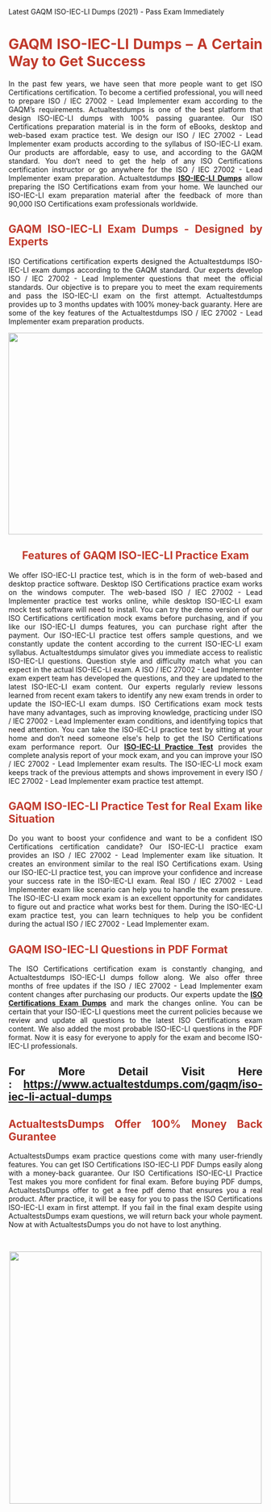 Latest GAQM ISO-IEC-LI Dumps (2021) - Pass Exam Immediately
<h1 style="text-align: justify;"><span style="color:#c0392b;"><strong>GAQM ISO-IEC-LI Dumps – A Certain Way to Get Success</strong></span></h1>

<p style="text-align: justify;">In the past few years, we have seen that more people want to get ISO Certifications certification. To become a certified professional, you will need to prepare ISO / IEC 27002 - Lead Implementer exam according to the GAQM’s requirements. Actualtestdumps is one of the best platform that design ISO-IEC-LI dumps with 100% passing guarantee. Our ISO Certifications preparation material is in the form of eBooks, desktop and web-based exam practice test. We design our ISO / IEC 27002 - Lead Implementer exam products according to the syllabus of ISO-IEC-LI exam. Our products are affordable, easy to use, and according to the GAQM standard. You don’t need to get the help of any ISO Certifications certification instructor or go anywhere for the ISO / IEC 27002 - Lead Implementer exam preparation. Actualtestdumps <strong><a href="https://www.actualtestdumps.com/gaqm/iso-iec-li-actual-dumps">ISO-IEC-LI Dumps</a></strong> allow preparing the ISO Certifications exam from your home. We launched our ISO-IEC-LI exam preparation material after the feedback of more than 90,000 ISO Certifications exam professionals worldwide.</p>

<h2 style="text-align: justify;"><span style="color:#c0392b;"><strong>GAQM ISO-IEC-LI Exam Dumps - Designed by Experts</strong></span></h2>

<p style="text-align: justify;">ISO Certifications certification experts designed the Actualtestdumps ISO-IEC-LI exam dumps according to the GAQM standard. Our experts develop ISO / IEC 27002 - Lead Implementer questions that meet the official standards. Our objective is to prepare you to meet the exam requirements and pass the ISO-IEC-LI exam on the first attempt. Actualtestdumps provides up to 3 months updates with 100% money-back guaranty. Here are some of the key features of the Actualtestdumps ISO / IEC 27002 - Lead Implementer exam preparation products.</p>

<p style="text-align: center;"><a href="https://www.actualtestdumps.com/gaqm/iso-iec-li-actual-dumps"><img alt="" src="https://i.imgur.com/3skVhPL.png" style="width: 700px; height: 400px;" /></a></p>

<h2 style="text-align: center;"><span style="color:#c0392b;"><strong>Features of GAQM ISO-IEC-LI Practice Exam</strong></span></h2>

<p style="text-align: justify;">We offer ISO-IEC-LI practice test, which is in the form of web-based and desktop practice software. Desktop ISO Certifications practice exam works on the windows computer. The web-based ISO / IEC 27002 - Lead Implementer practice test works online, while desktop ISO-IEC-LI exam mock test software will need to install. You can try the demo version of our ISO Certifications certification mock exams before purchasing, and if you like our ISO-IEC-LI dumps features, you can purchase right after the payment. Our ISO-IEC-LI practice test offers sample questions, and we constantly update the content according to the current ISO-IEC-LI exam syllabus. Actualtestdumps simulator gives you immediate access to realistic ISO-IEC-LI questions. Question style and difficulty match what you can expect in the actual ISO-IEC-LI exam. A ISO / IEC 27002 - Lead Implementer exam expert team has developed the questions, and they are updated to the latest ISO-IEC-LI exam content. Our experts regularly review lessons learned from recent exam takers to identify any new exam trends in order to update the ISO-IEC-LI exam dumps. ISO Certifications exam mock tests have many advantages, such as improving knowledge, practicing under ISO / IEC 27002 - Lead Implementer exam conditions, and identifying topics that need attention. You can take the ISO-IEC-LI practice test by sitting at your home and don’t need someone else's help to get the ISO Certifications exam performance report. Our <strong><a href="https://www.actualtestdumps.com/gaqm/iso-iec-li-actual-dumps">ISO-IEC-LI Practice Test</a></strong> provides the complete analysis report of your mock exam, and you can improve your ISO / IEC 27002 - Lead Implementer exam results. The ISO-IEC-LI mock exam keeps track of the previous attempts and shows improvement in every ISO / IEC 27002 - Lead Implementer exam practice test attempt.</p>

<h2 style="text-align: justify;"><span style="color:#c0392b;"><strong>GAQM ISO-IEC-LI Practice Test for Real Exam like Situation</strong></span></h2>

<p style="text-align: justify;">Do you want to boost your confidence and want to be a confident ISO Certifications certification candidate? Our ISO-IEC-LI practice exam provides an ISO / IEC 27002 - Lead Implementer exam like situation. It creates an environment similar to the real ISO Certifications exam. Using our ISO-IEC-LI practice test, you can improve your confidence and increase your success rate in the ISO-IEC-LI exam. Real ISO / IEC 27002 - Lead Implementer exam like scenario can help you to handle the exam pressure. The ISO-IEC-LI exam mock exam is an excellent opportunity for candidates to figure out and practice what works best for them. During the ISO-IEC-LI exam practice test, you can learn techniques to help you be confident during the actual ISO / IEC 27002 - Lead Implementer exam.</p>

<h2 style="text-align: justify;"><span style="color:#c0392b;"><strong>GAQM ISO-IEC-LI Questions in PDF Format</strong></span></h2>

<p style="text-align: justify;">The ISO Certifications certification exam is constantly changing, and Actualtestdumps ISO-IEC-LI dumps follow along. We also offer three months of free updates if the ISO / IEC 27002 - Lead Implementer exam content changes after purchasing our products. Our experts update the <strong><a href="https://www.actualtestdumps.com/gaqm/iso-certifications-exam-dumps.html">ISO Certifications Exam Dumps</a></strong> and mark the changes online. You can be certain that your ISO-IEC-LI questions meet the current policies because we review and update all questions to the latest ISO Certifications exam content. We also added the most probable ISO-IEC-LI questions in the PDF format. Now it is easy for everyone to apply for the exam and become ISO-IEC-LI professionals.</p>

<h2 style="text-align: justify;"><strong>For More Detail Visit Here : <a href="https://www.actualtestdumps.com/gaqm/iso-iec-li-actual-dumps">https://www.actualtestdumps.com/gaqm/iso-iec-li-actual-dumps</a></strong></h2>

<h2 style="text-align: justify;"><span style="color:#c0392b;"><strong>ActualtestsDumps Offer 100% Money Back Gurantee</strong></span></h2>

<p style="text-align: justify;">ActualtestsDumps exam practice questions come with many user-friendly features. You can get ISO Certifications ISO-IEC-LI PDF Dumps easily along with a money-back guarantee. Our ISO Certifications ISO-IEC-LI Practice Test makes you more confident for final exam. Before buying PDF dumps, ActualtestsDumps offer to get a free pdf demo that ensures you a real product. After practice, it will be easy for you to pass the ISO Certifications ISO-IEC-LI exam in first attempt. If you fail in the final exam despite using ActualtestsDumps exam questions, we will return back your whole payment. Now at with ActualtestsDumps you do not have to lost anything. </p>

<p style="text-align: justify;"> </p>

<p style="text-align: center;"><a href="https://www.actualtestdumps.com/gaqm-exam-dumps"><img alt="" src="https://i.imgur.com/mKvbW7p.png" style="width: 500px; height: 500px;" /></a></p>
